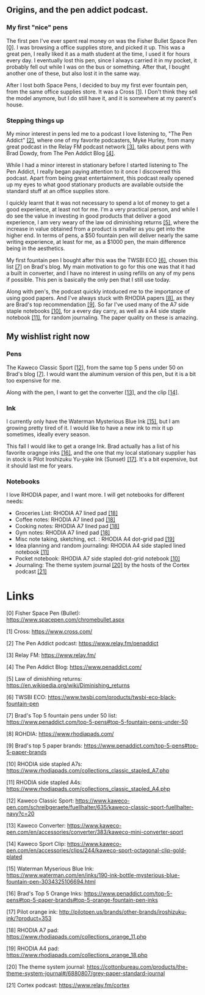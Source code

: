 ## Origins, and the pen addict podcast.
### My first "nice" pens
The first pen I've ever spent real money on was the Fisher Bullet Space Pen [[0]](#links). I was browsing a office supplies store, and picked it up.  This was a great pen, I really liked it as a math student at the time, I used it for hours every day. I eventually lost this pen, since I always carried it in my pocket, it probably fell out while I was on the bus or something. After that, I bought another one of these, but also lost it in the same way.

After I lost both Space Pens, I decided to buy my first ever fountain pen, from the same office supplies store. It was a Cross [[1]](#links). I Don't think they sell the model anymore, but I do still have it, and it is somewhere at my parent's house.

### Stepping things up
My minor interest in pens led me to a podcast I love listening to,  "The Pen Addict" [[2]](#links), where one of my favorite podcasters, Myke Hurley, from many great podcast in the Relay FM podcast network [[3]](#links), talks about pens with Brad Dowdy, from The Pen Addict Blog [[4]](#links).

While I had a minor interest in stationary before I started listening to The Pen Addict, I really began paying attention to it once I discovered this podcast. Apart from being great entertainment, this podcast really opened up my eyes to what good stationary products are available outside the standard stuff at an office supplies store. 

I quickly learnt that it was not necessary to spend a lot of money to get a good experience, at least not for me. I'm a very practical person, and while I do see the value in investing in good products that deliver a good experience, I am very weary of the law od diminishing returns [[5]](#links), where the increase in value obtained from a product is smaller as you get into the higher end. In terms of pens, a $50 fountain pen will deliver nearly the same writing experience, at least for me, as a $1000 pen, the main difference being in the aesthetics. 

My first fountain pen I bought after this was the TWSBI ECO [[6]](#links), chosen this list [[7]](#links) on Brad's blog. My main motivation to go for this one was that it had a built in converter, and I have no interest in using refills on any of my pens if possible. This pen is basically the only  pen that I still use today.

Along with pen's, the podcast quickly intoduced me to the importance of using good papers. And I've always stuck with RHODIA papers [[8]](#links), as they are Brad's top recommendation [[9]](#links). So far I've used many of the A7 side staple notebooks [[10]](#links), for a every day carry, as well as a A4 side staple notebook [[11]](#links), for random journaling. The paper quality on these is amazing.

## My wishlist right now
### Pens
The Kaweco Classic Sport [[12]](#links), from the same top 5 pens under 50 on Brad's blog [[7]](#links). I would want the aluminum version of this pen, but it is a bit too expensive for me.

Along with the pen, I want to get the converter [[13]](#links), and the clip [[14]](#links).

### Ink
I currently only have the Waterman Mysterious Blue Ink [[15]](#links), but I am growing pretty tired of it. I would like to have a new ink to mix it up sometimes, ideally every season.

This fall I would like to get a orange Ink. Brad actually has a list of his favorite oragnge inks [[16]](#links), and the one that my local stationary supplier has in stock is Pilot Iroshizuku Yu-yake Ink (Sunset) [[17]](#links). It's a bit expensive, but it should last me for years.

### Notebooks
I love RHODIA paper, and I want more. I will get notebooks for different needs:

- Groceries List: RHODIA A7 lined pad [[18]](#links)
- Coffee notes: RHODIA A7 lined pad [[18]](#links)
- Cooking notes: RHODIA A7 lined pad [[18]](#links)
- Gym notes: RHODIA A7 lined pad [[18]](#links)
- Misc note taking, sketching, ect. : RHODIA A4 dot-grid pad [[19]](#links)
- Idea planning and random journaling: RHODIA A4 side stapled lined notebook [[11]](#links)
- Pocket notebook: RHODIA A7 side stapled dot-grid notebook [[10]](#links)
- Journaling: The theme system journal [[20]](#links) by the hosts of the Cortex podcast [[21]](#links)

# Links

[0] Fisher Space Pen (Bullet): https://www.spacepen.com/chromebullet.aspx

[1] Cross: https://www.cross.com/

[2] The Pen Addict podcast: https://www.relay.fm/penaddict

[3] Relay FM: https://www.relay.fm/

[4] The Pen Addict Blog: https://www.penaddict.com/

[5] Law of dimishhing returns: https://en.wikipedia.org/wiki/Diminishing_returns

[6] TWSBI ECO: https://www.twsbi.com/products/twsbi-eco-black-fountain-pen

[7] Brad's Top 5 fountain pens under 50 list: https://www.penaddict.com/top-5-pens#top-5-fountain-pens-under-50

[8] ROHDIA: https://www.rhodiapads.com/

[9] Brad's top 5 paper brands: https://www.penaddict.com/top-5-pens#top-5-paper-brands

[10] RHODIA side stapled A7s: https://www.rhodiapads.com/collections_classic_stapled_A7.php

[11] RHODIA side stapled A4s: https://www.rhodiapads.com/collections_classic_stapled_A4.php

[12] Kaweco Classic Sport: https://www.kaweco-pen.com/schreibgeraete/fuellhalter/635/kaweco-classic-sport-fuellhalter-navy?c=20

[13] Kaweco Converter: https://www.kaweco-pen.com/en/accessories/converter/383/kaweco-mini-converter-sport

[14] Kaweco Sport Clip: https://www.kaweco-pen.com/en/accessories/clips/244/kaweco-sport-octagonal-clip-gold-plated

[15] Waterman Myserious Blue Ink: https://www.waterman.com/en/inks/190-ink-bottle-mysterious-blue-fountain-pen-3034325106694.html

[16] Brad's Top 5 Orange Inks: https://www.penaddict.com/top-5-pens#top-5-paper-brands#top-5-orange-fountain-pen-inks

[17] Pilot orange ink:  http://pilotpen.us/brands/other-brands/iroshizuku-ink/?product=353

[18] RHODIA A7 pad: https://www.rhodiapads.com/collections_orange_11.php

[19] RHODIA A4 pad: https://www.rhodiapads.com/collections_orange_18.php

[20] The theme system journal: https://cottonbureau.com/products/the-theme-system-journal#/6880807/grey-paper-standard-journal

[21] Cortex podcast: https://www.relay.fm/cortex
